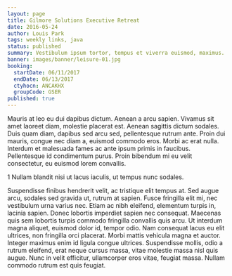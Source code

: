 ```yaml
---
layout: page
title: Gilmore Solutions Executive Retreat
date: 2016-05-24
author: Louis Park
tags: weekly links, java
status: published
summary: Vestibulum ipsum tortor, tempus et viverra euismod, maximus.
banner: images/banner/leisure-01.jpg
booking:
  startDate: 06/11/2017
  endDate: 06/13/2017
  ctyhocn: ANCAKHX
  groupCode: GSER
published: true
---
```

Mauris at leo eu dui dapibus dictum. Aenean a arcu sapien. Vivamus sit amet laoreet diam, molestie placerat est. Aenean sagittis dictum sodales. Duis quam diam, dapibus sed arcu sed, pellentesque rutrum ante. Proin dui mauris, congue nec diam a, euismod commodo eros. Morbi ac erat nulla. Interdum et malesuada fames ac ante ipsum primis in faucibus. Pellentesque id condimentum purus. Proin bibendum mi eu velit consectetur, eu euismod lorem convallis.

1 Nullam blandit nisi ut lacus iaculis, ut tempus nunc sodales.

Suspendisse finibus hendrerit velit, ac tristique elit tempus at. Sed augue arcu, sodales sed gravida ut, rutrum at sapien. Fusce fringilla elit mi, nec vestibulum urna varius nec. Etiam ac nibh eleifend, elementum turpis in, lacinia sapien. Donec lobortis imperdiet sapien nec consequat. Maecenas quis sem lobortis turpis commodo fringilla convallis quis arcu. Ut interdum magna aliquet, euismod dolor id, tempor odio. Nam consequat lacus eu elit ultrices, non fringilla orci placerat. Morbi mattis vehicula magna et auctor. Integer maximus enim id ligula congue ultrices. Suspendisse mollis, odio a rutrum eleifend, erat neque cursus massa, vitae molestie massa nisl quis augue. Nunc in velit efficitur, ullamcorper eros vitae, feugiat massa. Nullam commodo rutrum est quis feugiat.
